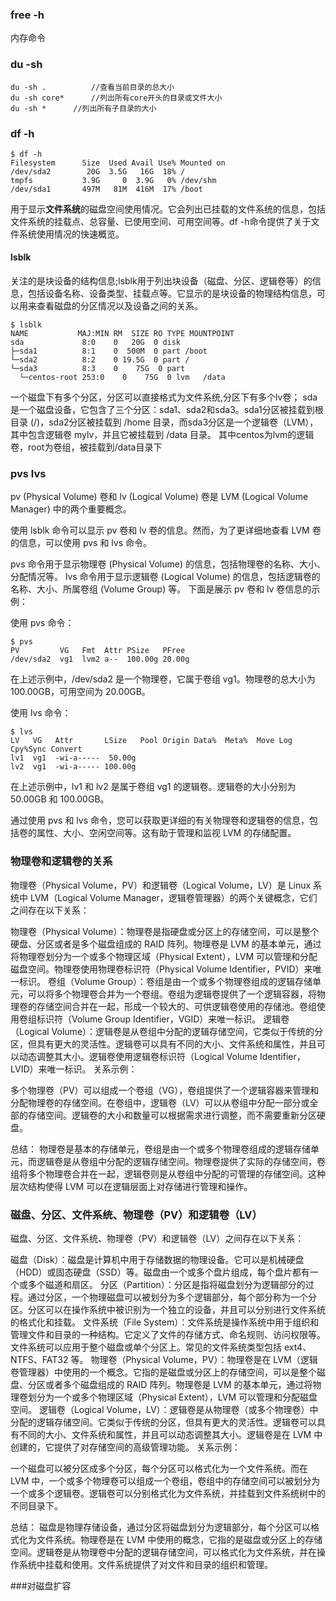 ### free -h

内存命令

### du -sh
```perforce
du -sh .          //查看当前目录的总大小
du -sh core*      //列出所有core开头的目录或文件大小
du -sh *      //列出所有子目录的大小
```


### df -h
```perforce
$ df -h
Filesystem      Size  Used Avail Use% Mounted on
/dev/sda2        20G  3.5G   16G  18% /
tmpfs           3.9G     0  3.9G   0% /dev/shm
/dev/sda1       497M   81M  416M  17% /boot
```
用于显示**文件系统**的磁盘空间使用情况。它会列出已挂载的文件系统的信息，包括文件系统的挂载点、总容量、已使用空间、可用空间等。df -h命令提供了关于文件系统使用情况的快速概览。

#### lsblk

关注的是块设备的结构信息;lsblk用于列出块设备（磁盘、分区、逻辑卷等）的信息，包括设备名称、设备类型、挂载点等。它显示的是块设备的物理结构信息，可以用来查看磁盘的分区情况以及设备之间的关系。

```perforce
$ lsblk
NAME           MAJ:MIN RM  SIZE RO TYPE MOUNTPOINT
sda             8:0    0   20G  0 disk 
├─sda1          8:1    0  500M  0 part /boot
└─sda2          8:2    0 19.5G  0 part /
└─sda3          8:3    0    75G  0 part  
  └─centos-root 253:0    0    75G  0 lvm   /data
```
一个磁盘下有多个分区，分区可以直接格式为文件系统,分区下有多个lv卷；
sda是一个磁盘设备，它包含了三个分区：sda1、sda2和sda3。sda1分区被挂载到根目录 (/)，sda2分区被挂载到 /home 目录，而sda3分区是一个逻辑卷（LVM），其中包含逻辑卷 mylv，并且它被挂载到 /data 目录。
其中centos为lvm的逻辑卷，root为卷组，被挂载到/data目录下

### pvs  lvs
pv (Physical Volume) 卷和 lv (Logical Volume) 卷是 LVM (Logical Volume Manager) 中的两个重要概念。

使用 lsblk 命令可以显示 pv 卷和 lv 卷的信息。然而，为了更详细地查看 LVM 卷的信息，可以使用 pvs 和 lvs 命令。

pvs 命令用于显示物理卷 (Physical Volume) 的信息，包括物理卷的名称、大小、分配情况等。
lvs 命令用于显示逻辑卷 (Logical Volume) 的信息，包括逻辑卷的名称、大小、所属卷组 (Volume Group) 等。
下面是展示 pv 卷和 lv 卷信息的示例：

使用 pvs 命令：
```perforce
$ pvs
PV         VG   Fmt  Attr PSize   PFree
/dev/sda2  vg1  lvm2 a--  100.00g 20.00g
```
在上述示例中，/dev/sda2 是一个物理卷，它属于卷组 vg1。物理卷的总大小为 100.00GB，可用空间为 20.00GB。

使用 lvs 命令：
```perforce
$ lvs
LV   VG   Attr       LSize   Pool Origin Data%  Meta%  Move Log Cpy%Sync Convert
lv1  vg1  -wi-a-----  50.00g                                                    
lv2  vg1  -wi-a----- 100.00g
```
在上述示例中，lv1 和 lv2 是属于卷组 vg1 的逻辑卷。逻辑卷的大小分别为 50.00GB 和 100.00GB。

通过使用 pvs 和 lvs 命令，您可以获取更详细的有关物理卷和逻辑卷的信息，包括卷的属性、大小、空闲空间等。这有助于管理和监视 LVM 的存储配置。

### 物理卷和逻辑卷的关系

物理卷（Physical Volume，PV）和逻辑卷（Logical Volume，LV）是 Linux 系统中 LVM（Logical Volume Manager，逻辑卷管理器）的两个关键概念，它们之间存在以下关系：

物理卷（Physical Volume）：物理卷是指硬盘或分区上的存储空间，可以是整个硬盘、分区或者是多个磁盘组成的 RAID 阵列。物理卷是 LVM 的基本单元，通过将物理卷划分为一个或多个物理区域（Physical Extent），LVM 可以管理和分配磁盘空间。物理卷使用物理卷标识符（Physical Volume Identifier，PVID）来唯一标识。
卷组（Volume Group）：卷组是由一个或多个物理卷组成的逻辑存储单元，可以将多个物理卷合并为一个卷组。卷组为逻辑卷提供了一个逻辑容器，将物理卷的存储空间合并在一起，形成一个较大的、可供逻辑卷使用的存储池。卷组使用卷组标识符（Volume Group Identifier，VGID）来唯一标识。
逻辑卷（Logical Volume）：逻辑卷是从卷组中分配的逻辑存储空间，它类似于传统的分区，但具有更大的灵活性。逻辑卷可以具有不同的大小、文件系统和属性，并且可以动态调整其大小。逻辑卷使用逻辑卷标识符（Logical Volume Identifier，LVID）来唯一标识。
关系示例：

多个物理卷（PV）可以组成一个卷组（VG），卷组提供了一个逻辑容器来管理和分配物理卷的存储空间。在卷组中，逻辑卷（LV）可以从卷组中分配一部分或全部的存储空间。逻辑卷的大小和数量可以根据需求进行调整，而不需要重新分区硬盘。

总结：
物理卷是基本的存储单元，卷组是由一个或多个物理卷组成的逻辑存储单元，而逻辑卷是从卷组中分配的逻辑存储空间。物理卷提供了实际的存储空间，卷组将多个物理卷合并在一起，逻辑卷则是从卷组中分配的可管理的存储空间。这种层次结构使得 LVM 可以在逻辑层面上对存储进行管理和操作。

### 磁盘、分区、文件系统、物理卷（PV）和逻辑卷（LV）

磁盘、分区、文件系统、物理卷（PV）和逻辑卷（LV）之间存在以下关系：

磁盘（Disk）：磁盘是计算机中用于存储数据的物理设备。它可以是机械硬盘（HDD）或固态硬盘（SSD）等。磁盘由一个或多个盘片组成，每个盘片都有一个或多个磁道和扇区。
分区（Partition）：分区是指将磁盘划分为逻辑部分的过程。通过分区，一个物理磁盘可以被划分为多个逻辑部分，每个部分称为一个分区。分区可以在操作系统中被识别为一个独立的设备，并且可以分别进行文件系统的格式化和挂载。
文件系统（File System）：文件系统是操作系统中用于组织和管理文件和目录的一种结构。它定义了文件的存储方式、命名规则、访问权限等。文件系统可以应用于整个磁盘或单个分区上。常见的文件系统类型包括 ext4、NTFS、FAT32 等。
物理卷（Physical Volume，PV）：物理卷是在 LVM（逻辑卷管理器）中使用的一个概念。它指的是磁盘或分区上的存储空间，可以是整个磁盘、分区或者多个磁盘组成的 RAID 阵列。物理卷是 LVM 的基本单元，通过将物理卷划分为一个或多个物理区域（Physical Extent），LVM 可以管理和分配磁盘空间。
逻辑卷（Logical Volume，LV）：逻辑卷是从物理卷（或多个物理卷）中分配的逻辑存储空间。它类似于传统的分区，但具有更大的灵活性。逻辑卷可以具有不同的大小、文件系统和属性，并且可以动态调整其大小。逻辑卷是在 LVM 中创建的，它提供了对存储空间的高级管理功能。
关系示例：

一个磁盘可以被分区成多个分区，每个分区可以格式化为一个文件系统。而在 LVM 中，一个或多个物理卷可以组成一个卷组，卷组中的存储空间可以被划分为一个或多个逻辑卷。逻辑卷可以分别格式化为文件系统，并挂载到文件系统树中的不同目录下。

总结：
磁盘是物理存储设备，通过分区将磁盘划分为逻辑部分，每个分区可以格式化为文件系统。物理卷是在 LVM 中使用的概念，它指的是磁盘或分区上的存储空间。逻辑卷是从物理卷中分配的逻辑存储空间，可以格式化为文件系统，并在操作系统中挂载和使用。文件系统提供了对文件和目录的组织和管理。


###对磁盘扩容